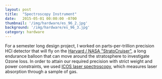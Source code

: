 ```yaml
---
layout: post
title:  "Spectroscopy Instrument"
date:   2015-05-01 00:00:00 -0700
thumbnail: '/img/hardware/es_96_2.jpg'
background: '/img/hardware/es_96_3.jpg'
category: hardware
---
```

For a semester long design project, I worked on parts-per-trillion precision HCl detector that will fly on the <a href="http://www.arp.harvard.edu/technology/long-duration-stratospheric-systems">Harvard / NASA "StratoCruiser"</a>, a long endurance balloon that can move around the stratosphere to investigate Ozone loss. In order to attain our required precision with strict weight and power constraints, we used <a href="https://en.wikipedia.org/wiki/Laser_absorption_spectrometry#Cavity_enhanced_absorption_spectrometry">ICOS laser spectroscopy</a>, which measures laser absorption through a sample of gas.